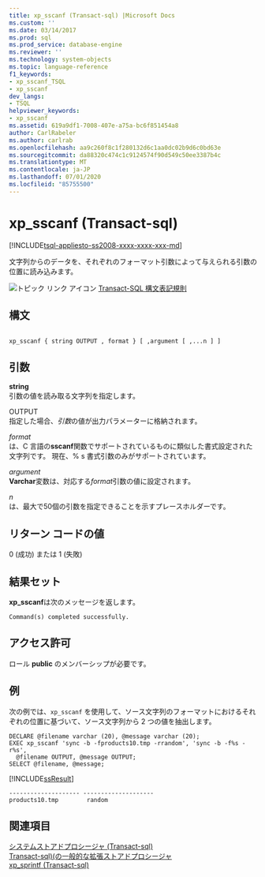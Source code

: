 ```yaml
---
title: xp_sscanf (Transact-sql) |Microsoft Docs
ms.custom: ''
ms.date: 03/14/2017
ms.prod: sql
ms.prod_service: database-engine
ms.reviewer: ''
ms.technology: system-objects
ms.topic: language-reference
f1_keywords:
- xp_sscanf_TSQL
- xp_sscanf
dev_langs:
- TSQL
helpviewer_keywords:
- xp_sscanf
ms.assetid: 619a9df1-7008-407e-a75a-bc6f851454a8
author: CarlRabeler
ms.author: carlrab
ms.openlocfilehash: aa9c260f8c1f280132d6c1aa0dc02b9d6c0bd63e
ms.sourcegitcommit: da88320c474c1c9124574f90d549c50ee3387b4c
ms.translationtype: MT
ms.contentlocale: ja-JP
ms.lasthandoff: 07/01/2020
ms.locfileid: "85755500"
---
```

# <a name="xp_sscanf-transact-sql"></a>xp_sscanf (Transact-sql)
[!INCLUDE[tsql-appliesto-ss2008-xxxx-xxxx-xxx-md](../../includes/applies-to-version/sqlserver.md)]

  文字列からのデータを、それぞれのフォーマット引数によって与えられる引数の位置に読み込みます。  
  
 ![トピック リンク アイコン](../../database-engine/configure-windows/media/topic-link.gif "トピック リンク アイコン") [Transact-SQL 構文表記規則](../../t-sql/language-elements/transact-sql-syntax-conventions-transact-sql.md)  
  
## <a name="syntax"></a>構文  
  
```  
  
xp_sscanf { string OUTPUT , format } [ ,argument [ ,...n ] ]   
```  
  
## <a name="arguments"></a>引数  
 **string**  
 引数の値を読み取る文字列を指定します。  
  
 OUTPUT  
 指定した場合、*引数*の値が出力パラメーターに格納されます。  
  
 *format*  
 は、C 言語の**sscanf**関数でサポートされているものに類似した書式設定された文字列です。 現在、% s 書式引数のみがサポートされています。  
  
 *argument*  
 **Varchar**変数は、対応する*format*引数の値に設定されます。  
  
 *n*  
 は、最大で50個の引数を指定できることを示すプレースホルダーです。  
  
## <a name="return-code-values"></a>リターン コードの値  
 0 (成功) または 1 (失敗)  
  
## <a name="result-sets"></a>結果セット  
 **xp_sscanf**は次のメッセージを返します。  
  
 `Command(s) completed successfully.`  
  
## <a name="permissions"></a>アクセス許可  
 ロール **public** のメンバーシップが必要です。  
  
## <a name="examples"></a>例  
 次の例では、`xp_sscanf` を使用して、ソース文字列のフォーマットにおけるそれぞれの位置に基づいて、ソース文字列から 2 つの値を抽出します。  
  
```  
DECLARE @filename varchar (20), @message varchar (20);  
EXEC xp_sscanf 'sync -b -fproducts10.tmp -rrandom', 'sync -b -f%s -r%s',   
  @filename OUTPUT, @message OUTPUT;  
SELECT @filename, @message;  
```  
  
 [!INCLUDE[ssResult](../../includes/ssresult-md.md)]  
  
```  
-------------------- --------------------   
products10.tmp        random  
```  
  
## <a name="see-also"></a>関連項目  
 [システムストアドプロシージャ &#40;Transact-sql&#41;](../../relational-databases/system-stored-procedures/system-stored-procedures-transact-sql.md)   
 [Transact-sql&#41;&#40;の一般的な拡張ストアドプロシージャ](../../relational-databases/system-stored-procedures/general-extended-stored-procedures-transact-sql.md)   
 [xp_sprintf &#40;Transact-sql&#41;](../../relational-databases/system-stored-procedures/xp-sprintf-transact-sql.md)  
  
  
